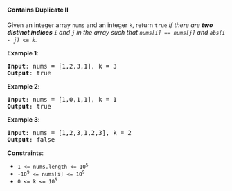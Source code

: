 #### Contains Duplicate II

Given an integer array `nums` and an integer `k`, return `true` _if there are
**two distinct indices** `i` and `j` in the array such that `nums[i] == nums[j]` and `abs(i - j) <= k`_.

**Example 1**:

<pre><b>Input</b>: nums = [1,2,3,1], k = 3
<b>Output</b>: true
</pre>

**Example 2**:

<pre><b>Input</b>: nums = [1,0,1,1], k = 1
<b>Output</b>: true
</pre>

**Example 3**:

<pre><b>Input</b>: nums = [1,2,3,1,2,3], k = 2
<b>Output</b>: false
</pre>

**Constraints**:

- <code>1 <= nums.length <= 10<sup>5</sup></code>
- <code>-10<sup>9</sup> <= nums[i] <= 10<sup>9</sup></code>
- <code>0 <= k <= 10<sup>5</sup></code>
